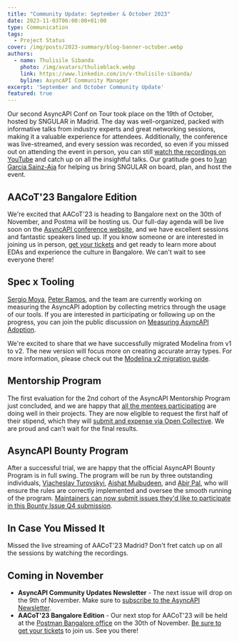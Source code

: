 ```yaml
---
title: "Community Update: September & October 2023"
date: 2023-11-03T06:00:00+01:00
type: Communication
tags:
  - Project Status
cover: /img/posts/2023-summary/blog-banner-october.webp
authors:
  - name: Thulisile Sibanda
    photo: /img/avatars/thulieblack.webp
    link: https://www.linkedin.com/in/v-thulisile-sibanda/
    byline: AsyncAPI Community Manager
excerpt: 'September and October Community Update'
featured: true
---
```


Our second AsyncAPI Conf on Tour took place on the 19th of October, hosted by SNGULAR in Madrid. The day was well-organized, packed with informative talks from industry experts and great networking sessions, making it a valuable experience for attendees. Additionally, the conference was live-streamed, and every session was recorded, so even if you missed out on attending the event in person, you can still [watch the recordings on YouTube](https://www.youtube.com/playlist?list=PLbi1gRlP7pihD-7XYb6c9wcTdkavDzF3_) and catch up on all the insightful talks.
 Our gratitude goes to [Ivan Garcia Sainz-Aja](https://www.linkedin.com/in/ivangarciasainzaja/) for helping us bring SNGULAR on board, plan, and host the event.


## AACoT'23 Bangalore Edition
We're excited that AACoT'23 is heading to Bangalore next on the 30th of November, and Postma will be hosting us. Our full-day agenda will be live soon on the [AsyncAPI conference website](https://conference.asyncapi.com/venue/Bangalore), and we have excellent sessions and fantastic speakers lined up.
If you know someone or are interested in joining us in person, [get your tickets](https://opencollective.com/asyncapi/events/asyncapi-conference-on-tour-6b3c0aa1/contribute/aacot-london-edition-66187) and get ready to learn more about EDAs and experience the culture in Bangalore. We can't wait to see everyone there!


## Spec x Tooling
[Sergio Moya](https://github.com/smoya), [Peter Ramos](https://github.com/peter-rr), and the team are currently working on measuring the AsyncAPI adoption by collecting metrics through the usage of our tools. If you are interested in participating or following up on the progress, you can join the public discussion on [Measuring AsyncAPI Adoption](https://github.com/asyncapi/community/issues/879).

We're excited to share that we have successfully migrated Modelina from v1 to v2. The new version will focus more on creating accurate array types. For more information, please check out the [Modelina v2 migration guide](https://modelina.org/docs/migrations/version-1-to-2). 

## Mentorship Program
The first evaluation for the 2nd cohort of the AsyncAPI Mentorship Program just concluded, and we are happy that [all the mentees participating](https://github.com/orgs/asyncapi/discussions/907) are doing well in their projects. They are now eligible to request the first half of their stipend, which they will [submit and expense via Open Collective](https://opencollective.com/asyncapi/projects/asyncapi-mentorship-2023). We are proud and can't wait for the final results.


## AsyncAPI Bounty Program
After a successful trial, we are happy that the official AsyncAPI Bounty Program is in full swing. The program will be run by three outstanding individuals, [Viacheslav Turovskyi](https://github.com/aeworxet), [Aishat Muibudeen](https://github.com/Mayaleeeee), and [Abir Pal](https://github.com/imabp), who will ensure the rules are correctly implemented and oversee the smooth running of the program. 
[Maintainers can now submit issues they'd like to participate in this Bounty Issue Q4 submission](://github.com/orgs/asyncapi/discussions/908).

## In Case You Missed It
Missed the live streaming of AACoT'23 Madrid? Don't fret catch up on all the sessions by watching the recordings.

<YouTube id="FN5eR1Zqh9c?si" />

## Coming in November
- **AsyncAPI Community Updates Newsletter** - The next issue will drop on the 9th of November. Make sure to [subscribe to the AsyncAPI Newsletter](https://www.asyncapi.com/newsletter). 
- **AACoT'23 Bangalore Edition** - Our next stop for AACoT'23 will be held at the [Postman Bangalore office](https://www.postman.com/company/about-postman/) on the 30th of November. [Be sure to get your tickets](https://opencollective.com/asyncapi/events/asyncapi-conference-on-tour-6b3c0aa1/contribute/aacot-london-edition-66187) to join us. See you there!
